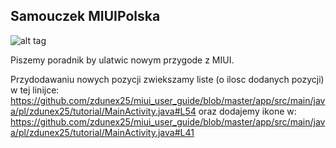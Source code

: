 ## Samouczek MIUIPolska

![alt tag](http://s12.postimg.org/7logq22v1/Screenshot_2016_01_18_20_32_53_pl_zdunex25_tutor.png)

Piszemy poradnik by ulatwic nowym przygode z MIUI.

Przydodawaniu nowych pozycji zwiekszamy liste (o ilosc dodanych pozycji) w tej linijce: https://github.com/zdunex25/miui_user_guide/blob/master/app/src/main/java/pl/zdunex25/tutorial/MainActivity.java#L54
oraz dodajemy ikone w: https://github.com/zdunex25/miui_user_guide/blob/master/app/src/main/java/pl/zdunex25/tutorial/MainActivity.java#L41
